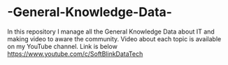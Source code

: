# -General-Knowledge-Data-
In this repository I manage all the General Knowledge Data about IT and making video to aware the community. Video about each topic is available on my YouTube channel. Link is below https://www.youtube.com/c/SoftBlinkDataTech
